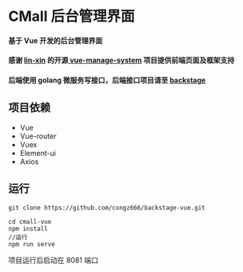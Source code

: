 <!--
 * @Descripttion:
 * @Author: congz
 * @Date: 2020-09-24 17:15:19
 * @LastEditors: congz
 * @LastEditTime: 2020-10-12 23:25:14
-->

# CMall 后台管理界面

#### 基于 Vue 开发的后台管理界面

#### 感谢 [lin-xin](https://github.com/lin-xin) 的开源[ vue-manage-system](https://github.com/lin-xin/vue-manage-system) 项目提供前端页面及框架支持

#### 后端使用 golang 微服务写接口，后端接口项目请至 [backstage](https://github.com/congz666/backstage)

## 项目依赖

-   Vue
-   Vue-router
-   Vuex
-   Element-ui
-   Axios

## 运行

```
git clone https://github.com/congz666/backstage-vue.git

cd cmall-vue
npm install
//运行
npm run serve
```

项目运行后启动在 8081 端口
